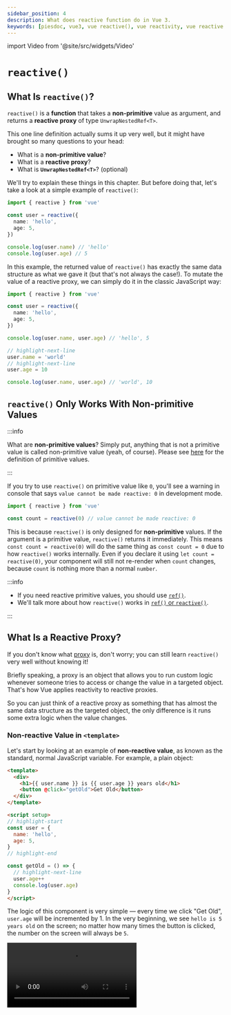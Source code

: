 ```yaml
---
sidebar_position: 4
description: What does reactive function do in Vue 3.
keywords: [piesdoc, vue3, vue reactive(), vue reactivity, vue reactive proxy]
---
```


import Video from '@site/src/widgets/Video'

# `reactive()`

## What Is `reactive()`?

`reactive()` is a **function** that takes a **non-primitive** value as argument, and returns a **reactive proxy** of type `UnwrapNestedRef<T>`.

This one line definition actually sums it up very well, but it might have brought so many questions to your head:

- What is a **non-primitive value**?
- What is a **reactive proxy**?
- What is **`UnwrapNestedRef<T>`**? (optional)

We'll try to explain these things in this chapter. But before doing that, let's take a look at a simple example of `reactive()`:

```ts showLineNumbers
import { reactive } from 'vue'

const user = reactive({
  name: 'hello',
  age: 5,
})

console.log(user.name) // 'hello'
console.log(user.age) // 5
```

In this example, the returned value of `reactive()` has exactly the same data structure as what we gave it (but that's not always the case!). To mutate the value of a reactive proxy, we can simply do it in the classic JavaScript way:

```ts showLineNumbers
import { reactive } from 'vue'

const user = reactive({
  name: 'hello',
  age: 5,
})

console.log(user.name, user.age) // 'hello', 5

// highlight-next-line
user.name = 'world'
// highlight-next-line
user.age = 10

console.log(user.name, user.age) // 'world', 10
```

## `reactive()` Only Works With Non-primitive Values

:::info

What are **non-primitive values**? Simply put, anything that is not a primitive value is called non-primitive value (yeah, of course).
Please see [here](https://developer.mozilla.org/en-US/docs/Glossary/Primitive) for the definition of primitive values.

:::

If you try to use `reactive()` on primitive value like `0`, you'll see a warning in console that says `value cannot be made reactive: 0` in development mode.

```ts showLineNumbers
import { reactive } from 'vue'

const count = reactive(0) // value cannot be made reactive: 0
```

This is because `reactive()` is only designed for **non-primitive** values. If the argument is a primitive value, `reactive()` returns it immediately.
This means `const count = reactive(0)` will do the same thing as `const count = 0` due to how `reactive()` works internally.
Even if you declare it using `let count = reactive(0)`, your component will still not re-render when `count` changes, because `count` is nothing more than a normal `number`.

:::info

- If you need reactive primitive values, you should use [`ref()`](./ref-and-ref#what-is-ref).
- We'll talk more about how `reactive()` works in [`ref()` or `reactive()`](./ref-or-reactive#how-reactive-works).

:::

## What Is a Reactive Proxy?

If you don't know what [proxy](https://developer.mozilla.org/en-US/docs/Web/JavaScript/Reference/Global_Objects/Proxy) is, don't worry; you can still learn `reactive()` very well without knowing it!

Briefly speaking, a proxy is an object that allows you to run custom logic whenever someone tries to access or change the value in a targeted object. That's how Vue applies reactivity to reactive proxies.

So you can just think of a reactive proxy as something that has almost the same data structure as the targeted object, the only difference is it runs some extra logic when the value changes.

### Non-reactive Value in `<template>`

Let's start by looking at an example of **non-reactive value**, as known as the standard, normal JavaScript variable. For example, a plain object:

```html title="Non-reactive value" showLineNumbers
<template>
  <div>
    <h1>{{ user.name }} is {{ user.age }} years old</h1>
    <button @click="getOld">Get Old</button>
  </div>
</template>

<script setup>
// highlight-start
const user = {
  name: 'hello',
  age: 5,
}
// highlight-end

const getOld = () => {
  // highlight-next-line
  user.age++
  console.log(user.age)
}
</script>
```

The logic of this component is very simple — every time we click "Get Old", `user.age` will be incremented by 1.
In the very beginning, we see `hello is 5 years old` on the screen; no matter how many times the button is clicked, the number on the screen will always be `5`.

<Video src="/video/vue3/reactive_non-reactive-value.mp4" />

This happens because `user` is not a reactive variable declared by using either `ref()` or `reactive()`. Since it's a non-reactive variable, our component just doesn't care about its changes. Even though the value of `user.age` did get updated, the component still didn't re-render.


### Reactive Proxy in `<template>`

Now let's take a look at an example of **reactive proxy**:

```html title="Reactive proxy" showLineNumbers
<template>
  <div>
    <h1>{{ user.name }} is {{ user.age }} years old</h1>
    <button @click="getOld">Get Old</button>
  </div>
</template>

<script setup>
import { reactive } from 'vue'

// highlight-start
const user = reactive({
  name: 'hello',
  age: 5,
})
// highlight-end

const getOld = () => {
  // highlight-next-line
  user.age++
  console.log(user.age)
}
</script>
```

This component is almost the same as the previous one, the only difference is we're now declaring `user` with `reactive()`. Click the button a couple of times, and you'll see the component finally gets re-rendered as we expected it to be.

<Video src="/video/vue3/reactive_reactive-proxy.mp4" />

So why would using `reactive()` make such difference? This is because Vue is designed in such way that by default, components re-render whenever **reactive proxy** or **`Ref<T>`** changes. So if we declare `user` without using `reactive()` or `ref()`, Vue will not do anything when `user` changes because `user` is neither a reactive proxy nor a `Ref<T>`.

### Both Reactive and Non-reactive Values

But be careful, that doesn't mean the changes being made to non-reactive values will never be reflected on the screen. Let's take a look at the following example:

```html title="Both reactive and non-reactive values" showLineNumbers
<template>
  <div>
    <h1>{{ cat.name }} is {{ dog.age }} years old</h1>
    <button @click="changeName">Change Name</button>
    <button @click="getOld">Get Old</button>
  </div>
</template>

<script setup>
import { reactive } from 'vue'

// highlight-start
const cat = reactive({
  name: 'hello',
})
// highlight-end

const changeName = () => {
  // highlight-next-line
  cat.name += 'o'
}

// highlight-start
const dog = {
  age: 5,
}
// highlight-end

const getOld = () => {
  // highlight-next-line
  dog.age++
}
</script>
```

In this example, we use both reactive and non-reactive values at the same time. The logic is simple — clicking "Change Name" will append an `o` to `cat.name`, and clicking "Get Old" will increment `dog.age` by 1.

Here we declare `cat` as a reactive proxy, and declare `dog` as a non-reactive object. We know that the changes being made to `cat` will cause the component to re-render because `cat` is a reactive proxy, while the changes being made to `dog` will not.

At first we click "Change Name" a couple of times, and each time we click it, the component re-renders with an `o` being appended to `hello`.

<Video src="/video/vue3/reactive_both-0.mp4" />

Then we click "Get Old" a couple of times as well, this time the component does not re-render. That's expected because `dog` is neither a reactive proxy nor a `Ref<T>`.

<Video src="/video/vue3/reactive_both-1.mp4" />

Then we go back to click "Change Name" again, and something strange happened — the `5` on the screen is now being changed!

<Video src="/video/vue3/reactive_both-2.mp4" />

Quite confusing, isn't it? The secret behind this is:

- When we click "Get Old", the value of `dog.age` do gets updated; it's just not being reflected on the screen yet because the component does not re-render.
- When we click "Change Name", `cat.name` gets updated; since `cat` is a reactive proxy, the component will now re-render with the latest state of variables in `<script>`.

So When using Vue 3, you should **always avoid mixing reactive values and non-reactive values in `<template>`** because it is more likely to cause bugs in your app. Knowing when to make a variable reactive is important, a simple rule of thumb would be:

- Always make a variable reactive (by using either `ref()` or `reactive()`) if the value **will change**, and **users must be informed of that change** on the screen.
- Otherwise just make it non-reactive.

## The Reactivity of Reactive Proxy

### Does Destructing Assignment Break Reactivity?

A common mistake developers make is they take primitive values out from a reactive proxy, assigning them to some other variables, and think they are still reactive. The most common case is destructing assignment:

```ts showLineNumbers
import { reactive } from 'vue'

const user = reactive({
  child: {
    name: 'hello',
  },
})

// highlight-next-line
const { child } = user

console.log(user.child.name, child.name) // 'hello', 'hello'

// highlight-next-line
child.name = 'world'

console.log(user.child.name, child.name) // 'world', 'world'
```

The above example demonstrates a common misconception that everything we get from reactive proxy is always "connected" to the source, but it's actually not! For example:

```ts showLineNumbers
import { reactive } from 'vue'

const user = reactive({
  name: 'hello',
  age: 5,
})

// highlight-next-line
const { name: myName, age: myAge } = user

console.log(user.name, myName) // 'hello', 'hello'
console.log(user.age, myAge) // 5, 5
```

We may think to ourselves "Okay, so now `myName` and `myAge` must be connected to `user`", and proceed to mutate `user.name` and `user.age`:

```ts showLineNumbers
import { reactive } from 'vue'

const user = reactive({
  name: 'hello',
  age: 5,
})

const { name: myName, age: myAge } = user

console.log(user.name, myName) // 'hello', 'hello'
console.log(user.age, myAge) // 5, 5

// highlight-next-line
user.name = 'world'
// highlight-next-line
user.age = 10

console.log(user.name, myName) // 'world', 'hello'
console.log(user.age, myAge) // 10, 5
```

As you can see, the changes we made to `user` did not effect `myName` and `myAge` at all (and vice versa).

Why is it that in the first example, mutating `child.name` did effect `user.child`, while the same behavior cannot be observed in the second example?

_Is it a problem to use a destructing assignment with `reactive()`?_

Not really. The same thing would happen even if we use `const myName = user.name` (because that's exactly what destructing assignment does), so it's not quite correct to say destructing assignment causes the problem.

The answer is actually very simple. All we have to do is to recap how variable works in JavaScript, and you'll know it right away!

In JavaScript, variables are either being **passed by value** or being **passed by reference**. For primitive values, they are always being **passed by value**, and non-primitive values are always being **passed by reference**. So by writing `const { name: myName, age: myName } = user`, we're actually saying:

```js showLineNumbers
const myName = user.name
const myAge = user.age
```

Because `user.name` (string) and `user.age` (number) are both **primitive values**, they will get passed to `myName` and `myAge` **by value**; that means `myName` and `myAge` will now be new variables with new memory addresses, thus they "disconnect" from `user`.

So technically, as long as the target value is non-primitive, you can use as many destructing assignment with `reactive()` as you want while keeping reactivity. But we don't recommend doing this because it creates inconsistent behavior between variables (some of them are reactive, and some of them are not).

### How to Keep Reactivity

So is there a way that we can use the convenient destructing assignment syntax with `reactive()`, but keeping reactivity at the same time? Yes, there is! The closest we can get is to use [`toRef()`](https://vuejs.org/api/reactivity-utilities.html#toref) and [`toRefs()`](https://vuejs.org/api/reactivity-utilities.html#torefs).

`toRef()` and `toRefs()` do exactly what they say — turning something into `Ref<T>`(s). These two functions are very similar to each other, but there's still a difference; in a nutshell, **`toRefs()` = a lot of `toRef()`**. For example:

```ts showLineNumbers
import { reactive, toRef, toRefs } from 'vue'

const user = reactive({
  name: 'hello',
  age: 5,
})

// We can either do this:
// highlight-start
const name = toRef(user, 'name')
const age = toRef(user, 'age')
// highlight-end

// Or this:
// highlight-next-line
const { name, age } = toRefs(user)
```

Most of the time we'll just use `toRefs()` because it's slightly more convenient than `toRef()`, but the results are the same. The `Ref<T>` generated by `toRef()` and `toRefs()` are always connected to the source, which means reactivity will be kept. By using `toRef()` and `toRefs()`, we no longer have to worry about if a property is primitive or not. Just turn it into a `Ref<T>`, and everything would work as expected!


:::info

In the above example, will we get the same result if we replace `toRefs()` with `ref()`? For example:

```ts showLineNumbers
import { reactive, ref } from 'vue'

const user = reactive({
  name: 'hello',
  age: 5,
})

// Originally we did this.
const { name, age } = toRefs(user)

// Can we achieve the same goal by doing this?
// highlight-start
const name = ref(user.name)
const age = ref(user.age)
// highlight-end
```

The answer is **no** — `name` and `age` will **not** be connected to `user` if we use `ref()`. They will be treated as separate `Ref<T>`s.

This is because since `user.name` and `user.age` are both primitive values, they will be passed to `ref()` **by value**. So writing `const name = ref(user.name)` will equal to `const name = ref('hello')`, which then creates an individual `Ref<T>` with `hello` as initial value.

Furthermore, even though the return type of `ref()` and `toRef()` are both `Ref<T>`, they are actually returning different class instances that run different logic.

But be careful, if the target object is a non-primitive value, both `ref()` and `toRef()` would connect to the same source, and updating them would both cause the component to re-render. For example:


```ts showLineNumbers
import { reactive, ref, toRef } from 'vue'

const user = reactive({
  name: 'hello',
  child: {
    age: 5,
  },
})

// highlight-start
const cat = ref(user.child)
const dog = toRef(user, 'child')
// highlight-end

console.log(user.child.age, cat.value.age, dog.value.age) // 5, 5, 5

// highlight-next-line
cat.value.age = 10

console.log(user.child.age, cat.value.age, dog.value.age) // 10, 10, 10

// highlight-next-line
dog.value.age = 15

console.log(user.child.age, cat.value.age, dog.value.age) // 15, 15, 15
```

In short, `ref()` should only be used when declaring new states without referencing any kind of source, while `toRef()` and `toRefs()` should only be used when declaring states that is referencing a source to keep reactivity.

:::

## What Is `UnwrapNestedRef<T>`

`UnwrapNestedRef<T>` is the **return type** of `reactive()`. Since it's not really necessary to know it because your IDE would have already done the most difficult part for you, and it's somewhat complicated as well, we think it's better to not include it here. But if you're still interested in learning what it is, feel free to visit the chapter of [`UnwrapNestedRef<T>`](./unwrap-nested-ref)!